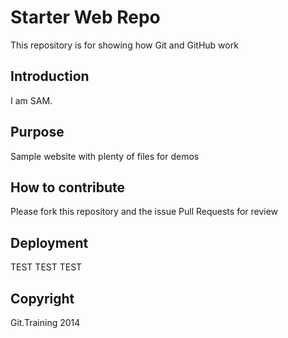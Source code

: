 # Starter Web Repo

This repository is for showing how Git and GitHub work

## Introduction

I am SAM. 
## Purpose

Sample website with plenty of files for demos

## How to contribute

Please fork this repository and the issue Pull Requests for review

## Deployment

TEST TEST TEST

## Copyright

Git.Training 2014